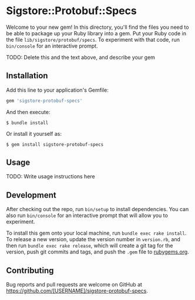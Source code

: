 # Sigstore::Protobuf::Specs

Welcome to your new gem! In this directory, you'll find the files you need to be able to package up your Ruby library into a gem. Put your Ruby code in the file `lib/sigstore/protobuf/specs`. To experiment with that code, run `bin/console` for an interactive prompt.

TODO: Delete this and the text above, and describe your gem

## Installation

Add this line to your application's Gemfile:

```ruby
gem 'sigstore-protobuf-specs'
```

And then execute:

    $ bundle install

Or install it yourself as:

    $ gem install sigstore-protobuf-specs

## Usage

TODO: Write usage instructions here

## Development

After checking out the repo, run `bin/setup` to install dependencies. You can also run `bin/console` for an interactive prompt that will allow you to experiment.

To install this gem onto your local machine, run `bundle exec rake install`. To release a new version, update the version number in `version.rb`, and then run `bundle exec rake release`, which will create a git tag for the version, push git commits and tags, and push the `.gem` file to [rubygems.org](https://rubygems.org).

## Contributing

Bug reports and pull requests are welcome on GitHub at https://github.com/[USERNAME]/sigstore-protobuf-specs.

